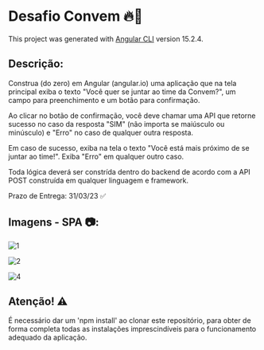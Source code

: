 # Desafio Convem 🔥🎯

This project was generated with [Angular CLI](https://github.com/angular/angular-cli) version 15.2.4.

## Descrição:

Construa (do zero) em Angular (angular.io) uma aplicação que na tela principal exiba o texto "Você quer se juntar ao time da Convem?", um campo para preenchimento e um botão para confirmação.

Ao clicar no botão de confirmação, você deve chamar uma API que retorne sucesso no caso da resposta "SIM" (não importa se maiúsculo ou minúsculo) e "Erro" no caso de qualquer outra resposta.

Em caso de sucesso, exiba na tela o texto "Você está mais próximo de se juntar ao time!". Exiba "Erro" em qualquer outro caso.

Toda lógica deverá ser constrída dentro do backend de acordo com a API POST construída em qualquer linguagem e framework. 

Prazo de Entrega: 31/03/23 ✅

## Imagens - SPA 📷: 

![1](https://user-images.githubusercontent.com/100320068/228826802-2bb2c4db-c231-47e9-9eff-54f88acae3d0.png)

![2](https://user-images.githubusercontent.com/100320068/228827399-215841c8-68a8-49ad-a569-114f70c927d6.png)

![4](https://user-images.githubusercontent.com/100320068/228827822-7caf29e3-dbfc-47c7-a58b-b4683562401c.png)

## Atenção! ⚠️ 

É necessário dar um 'npm install' ao clonar este repositório, para obter de forma completa todas as instalações imprescindíveis para o funcionamento adequado da aplicação.  
